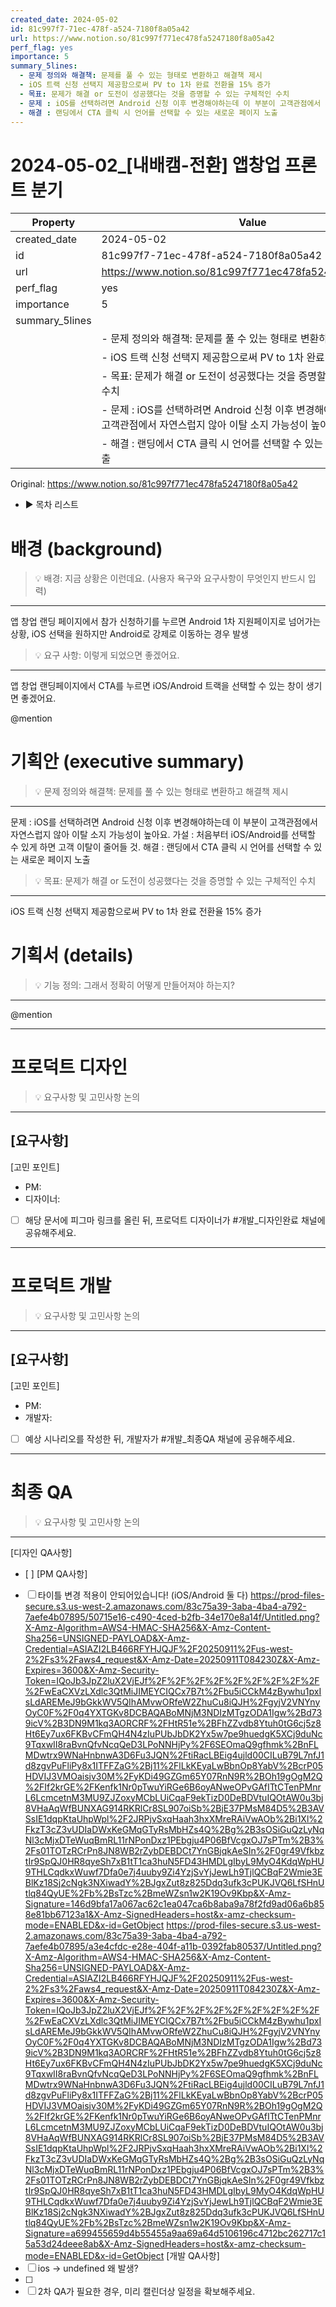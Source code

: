 ```yaml
---
created_date: 2024-05-02
id: 81c997f7-71ec-478f-a524-7180f8a05a42
url: https://www.notion.so/81c997f771ec478fa5247180f8a05a42
perf_flag: yes
importance: 5
summary_5lines:
  - 문제 정의와 해결책: 문제를 풀 수 있는 형태로 변환하고 해결책 제시
  - iOS 트랙 신청 선택지 제공함으로써 PV to 1차 완료 전환율 15% 증가
  - 목표: 문제가 해결 or 도전이 성공했다는 것을 증명할 수 있는 구체적인 수치
  - 문제 : iOS를 선택하려면 Android 신청 이후 변경해야하는데 이 부분이 고객관점에서 자연스럽지 않아 이탈 소지 가능성이 높아요.
  - 해결 : 랜딩에서 CTA 클릭 시 언어를 선택할 수 있는 새로운 페이지 노출
---
```


# 2024-05-02_[내배캠-전환] 앱창업 프론트 분기

| Property | Value |
| --- | --- |
| created_date | 2024-05-02 |
| id | 81c997f7-71ec-478f-a524-7180f8a05a42 |
| url | https://www.notion.so/81c997f771ec478fa5247180f8a05a42 |
| perf_flag | yes |
| importance | 5 |
| summary_5lines | |
|  | - 문제 정의와 해결책: 문제를 풀 수 있는 형태로 변환하고 해결책 제시 |
|  | - iOS 트랙 신청 선택지 제공함으로써 PV to 1차 완료 전환율 15% 증가 |
|  | - 목표: 문제가 해결 or 도전이 성공했다는 것을 증명할 수 있는 구체적인 수치 |
|  | - 문제 : iOS를 선택하려면 Android 신청 이후 변경해야하는데 이 부분이 고객관점에서 자연스럽지 않아 이탈 소지 가능성이 높아요. |
|  | - 해결 : 랜딩에서 CTA 클릭 시 언어를 선택할 수 있는 새로운 페이지 노출 |

Original: https://www.notion.so/81c997f771ec478fa5247180f8a05a42

- ▶ 목차 리스트

#  배경 (background)
> 💡 배경: 지금 상황은 이런데요. (사용자 욕구와 요구사항이 무엇인지 반드시 입력)

  ---
  앱 창업 랜딩 페이지에서 참가 신청하기를 누르면 Android 1차 지원페이지로 넘어가는 상황, iOS 선택을 원하지만 Android로 강제로 이동하는 경우 발생
> 💡 요구 사항: 이렇게 되었으면 좋겠어요. 

  ---
  앱 창업 랜딩페이지에서 CTA를 누르면 iOS/Android 트랙을 선택할 수 있는 창이 생기면 좋겠어요.

@mention

#  기획안 (executive summary)
> 💡 문제 정의와 해결책: 문제를 풀 수 있는 형태로 변환하고 해결책 제시

  ---
  문제 : iOS를 선택하려면 Android 신청 이후 변경해야하는데 이 부분이 고객관점에서 자연스럽지 않아 이탈 소지 가능성이 높아요.
  가설 : 처음부터 iOS/Android를 선택할 수 있게 하면 고객 이탈이 줄어들 것.
  해결 : 랜딩에서 CTA 클릭 시 언어를 선택할 수 있는 새로운 페이지 노출
> 💡 목표: 문제가 해결 or 도전이 성공했다는 것을 증명할 수 있는 구체적인 수치

  ---
  iOS 트랙 신청 선택지 제공함으로써 PV to 1차 완료 전환율 15% 증가

#  기획서 (details)
> 💡 기능 정의: 그래서 정확히 어떻게 만들어져야 하는지?

  ---
  
@mention

---

#  프로덕트 디자인
> 💡 요구사항 및 고민사항 논의

  ---
  [요구사항]
  - 
  [고민 포인트]
  - PM:
  - 디자이너: 
  - [ ] 해당 문서에 피그마 링크를 올린 뒤, 프로덕트 디자이너가 #개발_디자인완료 채널에 공유해주세요.

---

#  프로덕트 개발
> 💡 요구사항 및 고민사항 논의

  ---
  [요구사항]
  - 
  [고민 포인트]
  - PM:
  - 개발자: 
  - [ ] 예상 시나리오를 작성한 뒤, 개발자가 #개발_최종QA 채널에 공유해주세요.

---

#  최종 QA
> 💡 요구사항 및 고민사항 논의

  ---
  [디자인 QA사항]
  - [ ] 
  [PM QA사항]
  - [ ] 타이틀 변경 적용이 안되어있습니다! (iOS/Android 둘 다)
  https://prod-files-secure.s3.us-west-2.amazonaws.com/83c75a39-3aba-4ba4-a792-7aefe4b07895/50715e16-c490-4ced-b2fb-34e170e8a14f/Untitled.png?X-Amz-Algorithm=AWS4-HMAC-SHA256&X-Amz-Content-Sha256=UNSIGNED-PAYLOAD&X-Amz-Credential=ASIAZI2LB466RFYHJQJF%2F20250911%2Fus-west-2%2Fs3%2Faws4_request&X-Amz-Date=20250911T084230Z&X-Amz-Expires=3600&X-Amz-Security-Token=IQoJb3JpZ2luX2VjEJf%2F%2F%2F%2F%2F%2F%2F%2F%2F%2FwEaCXVzLXdlc3QtMiJIMEYCIQCx7B7t%2Fbu5iCCkM4zBywhu1pxIsLdAREMeJ9bGkkWV5QIhAMvwORfeW2ZhuCu8iQJH%2FgyjV2VNYnyOyC0F%2F0q4YXTGKv8DCBAQABoMNjM3NDIzMTgzODA1Igw%2Bd739icV%2B3DN9M1kq3AORCRF%2FHtR51e%2BFhZZvdb8Ytuh0tG6cj5z8Ht6Ey7ux6FKBvCFmQH4N4zIuPUbJbDK2Yx5w7pe9huedgK5XCj9duNc9TqxwII8raBvnQfvNcqQeD3LPoNNHjPy%2F6SEOmaQ9gfhmk%2BnFLMDwtrx9WNaHnbnwA3D6Fu3JQN%2FtiRacLBEig4ujld00CILuB79L7nfJ1d8zgvPuFliPy8x1ITFFZaG%2Bj11%2FlLkKEyaLwBbnOp8YabV%2BcrP05HDVIJ3VMOaisjv30M%2FyKDi49GZGm65Y07RnN9R%2BOh19gOgM2Q%2FIf2krGE%2FKenfk1Nr0pTwuYiRGe6B6oyANweOPvGAfITtCTenPMnrL6LcmcetnM3MU9ZJZoxyMCbLUiCqaF9ekTizD0DeBDVtuIQOtAW0u3bj8VHaAqWfBUNXAG914RKRlCr8SL907oiSb%2BjE37PMsM84D5%2B3AVSsIE1dqpKtaUhpWpl%2F2JRPjvSxqHaah3hxXMreRAiVwAOb%2Bi1Xl%2FkzT3cZ3vUDIaDWxKeGMqGTyRsMbHZs4Q%2Bg%2B3sOSiGuQzLyNqNl3cMjxDTeWuqBmRL11rNPonDxz1PEbgju4P06BfVcgxOJ7sPTm%2B3%2Fs01TOTzRCrPn8JN8WB2rZybDEBDCt7YnGBjqkAeSIn%2F0gr49VfkbztIr9SpQJ0HR8qyeSh7xB1tT1ca3huN5FD43HMDLgIbyL9MyO4KdqWpHU9THLCqdkxWuwf7Dfa0e7j4uuby9Zi4YzjSvYjJewLh9TjlQCBqF2Wmie3EBlKz18Sj2cNgk3NXiwadY%2BJgxZut8z825Ddq3ufk3cPUKJVQ6LfSHnUtlq84QyUE%2Fb%2BsTzc%2BmeWZsn1w2K19Ov9Kbp&X-Amz-Signature=146d9bfa17a067ac62c1ea047ca6b8aba9a78f2fd9ad06a6b858e81bb67123a1&X-Amz-SignedHeaders=host&x-amz-checksum-mode=ENABLED&x-id=GetObject
  https://prod-files-secure.s3.us-west-2.amazonaws.com/83c75a39-3aba-4ba4-a792-7aefe4b07895/a3e4cfdc-e28e-404f-a11b-0392fab80537/Untitled.png?X-Amz-Algorithm=AWS4-HMAC-SHA256&X-Amz-Content-Sha256=UNSIGNED-PAYLOAD&X-Amz-Credential=ASIAZI2LB466RFYHJQJF%2F20250911%2Fus-west-2%2Fs3%2Faws4_request&X-Amz-Date=20250911T084230Z&X-Amz-Expires=3600&X-Amz-Security-Token=IQoJb3JpZ2luX2VjEJf%2F%2F%2F%2F%2F%2F%2F%2F%2F%2FwEaCXVzLXdlc3QtMiJIMEYCIQCx7B7t%2Fbu5iCCkM4zBywhu1pxIsLdAREMeJ9bGkkWV5QIhAMvwORfeW2ZhuCu8iQJH%2FgyjV2VNYnyOyC0F%2F0q4YXTGKv8DCBAQABoMNjM3NDIzMTgzODA1Igw%2Bd739icV%2B3DN9M1kq3AORCRF%2FHtR51e%2BFhZZvdb8Ytuh0tG6cj5z8Ht6Ey7ux6FKBvCFmQH4N4zIuPUbJbDK2Yx5w7pe9huedgK5XCj9duNc9TqxwII8raBvnQfvNcqQeD3LPoNNHjPy%2F6SEOmaQ9gfhmk%2BnFLMDwtrx9WNaHnbnwA3D6Fu3JQN%2FtiRacLBEig4ujld00CILuB79L7nfJ1d8zgvPuFliPy8x1ITFFZaG%2Bj11%2FlLkKEyaLwBbnOp8YabV%2BcrP05HDVIJ3VMOaisjv30M%2FyKDi49GZGm65Y07RnN9R%2BOh19gOgM2Q%2FIf2krGE%2FKenfk1Nr0pTwuYiRGe6B6oyANweOPvGAfITtCTenPMnrL6LcmcetnM3MU9ZJZoxyMCbLUiCqaF9ekTizD0DeBDVtuIQOtAW0u3bj8VHaAqWfBUNXAG914RKRlCr8SL907oiSb%2BjE37PMsM84D5%2B3AVSsIE1dqpKtaUhpWpl%2F2JRPjvSxqHaah3hxXMreRAiVwAOb%2Bi1Xl%2FkzT3cZ3vUDIaDWxKeGMqGTyRsMbHZs4Q%2Bg%2B3sOSiGuQzLyNqNl3cMjxDTeWuqBmRL11rNPonDxz1PEbgju4P06BfVcgxOJ7sPTm%2B3%2Fs01TOTzRCrPn8JN8WB2rZybDEBDCt7YnGBjqkAeSIn%2F0gr49VfkbztIr9SpQJ0HR8qyeSh7xB1tT1ca3huN5FD43HMDLgIbyL9MyO4KdqWpHU9THLCqdkxWuwf7Dfa0e7j4uuby9Zi4YzjSvYjJewLh9TjlQCBqF2Wmie3EBlKz18Sj2cNgk3NXiwadY%2BJgxZut8z825Ddq3ufk3cPUKJVQ6LfSHnUtlq84QyUE%2Fb%2BsTzc%2BmeWZsn1w2K19Ov9Kbp&X-Amz-Signature=a699455659d4b55455a9aa69a64d5106196c4712bc262717c15a53d24deee8ab&X-Amz-SignedHeaders=host&x-amz-checksum-mode=ENABLED&x-id=GetObject
  [개발 QA사항]
  - [ ] ios → undefined 왜 발생?
  - [ ] 
  - [ ] 2차 QA가 필요한 경우, 미리 캘린더상 일정을 확보해주세요.
